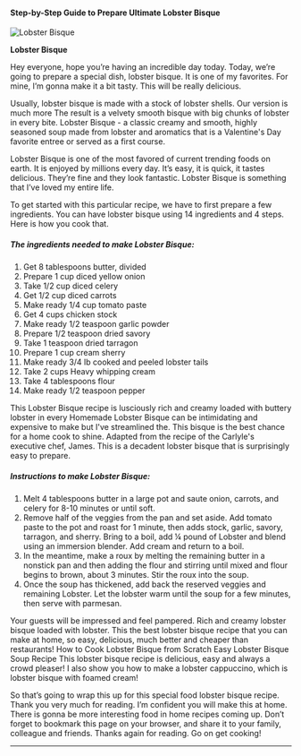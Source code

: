             

#### Step-by-Step Guide to Prepare Ultimate Lobster Bisque

![Lobster Bisque](https://img-global.cpcdn.com/recipes/535174db78f5c985/751x532cq70/lobster-bisque-recipe-main-photo.jpg)

**Lobster Bisque**

Hey everyone, hope you’re having an incredible day today. Today, we’re going to prepare a special dish, lobster bisque. It is one of my favorites. For mine, I’m gonna make it a bit tasty. This will be really delicious.

Usually, lobster bisque is made with a stock of lobster shells. Our version is much more The result is a velvety smooth bisque with big chunks of lobster in every bite. Lobster Bisque - a classic creamy and smooth, highly seasoned soup made from lobster and aromatics that is a Valentine's Day favorite entree or served as a first course.

Lobster Bisque is one of the most favored of current trending foods on earth. It is enjoyed by millions every day. It’s easy, it is quick, it tastes delicious. They’re fine and they look fantastic. Lobster Bisque is something that I’ve loved my entire life.

To get started with this particular recipe, we have to first prepare a few ingredients. You can have lobster bisque using 14 ingredients and 4 steps. Here is how you cook that.

##### The ingredients needed to make Lobster Bisque:

1.  Get 8 tablespoons butter, divided
2.  Prepare 1 cup diced yellow onion
3.  Take 1/2 cup diced celery
4.  Get 1/2 cup diced carrots
5.  Make ready 1/4 cup tomato paste
6.  Get 4 cups chicken stock
7.  Make ready 1/2 teaspoon garlic powder
8.  Prepare 1/2 teaspoon dried savory
9.  Take 1 teaspoon dried tarragon
10.  Prepare 1 cup cream sherry
11.  Make ready 3/4 lb cooked and peeled lobster tails
12.  Take 2 cups Heavy whipping cream
13.  Take 4 tablespoons flour
14.  Make ready 1/2 teaspoon pepper

This Lobster Bisque recipe is lusciously rich and creamy loaded with buttery lobster in every Homemade Lobster Bisque can be intimidating and expensive to make but I've streamlined the. This bisque is the best chance for a home cook to shine. Adapted from the recipe of the Carlyle's executive chef, James. This is a decadent lobster bisque that is surprisingly easy to prepare.

##### Instructions to make Lobster Bisque:

1.  Melt 4 tablespoons butter in a large pot and saute onion, carrots, and celery for 8-10 minutes or until soft.
2.  Remove half of the veggies from the pan and set aside. Add tomato paste to the pot and roast for 1 minute, then adds stock, garlic, savory, tarragon, and sherry. Bring to a boil, add ¼ pound of Lobster and blend using an immersion blender. Add cream and return to a boil.
3.  In the meantime, make a roux by melting the remaining butter in a nonstick pan and then adding the flour and stirring until mixed and flour begins to brown, about 3 minutes. Stir the roux into the soup.
4.  Once the soup has thickened, add back the reserved veggies and remaining Lobster. Let the lobster warm until the soup for a few minutes, then serve with parmesan.

Your guests will be impressed and feel pampered. Rich and creamy lobster bisque loaded with lobster. This the best lobster bisque recipe that you can make at home, so easy, delicious, much better and cheaper than restaurants! How to Cook Lobster Bisque from Scratch Easy Lobster Bisque Soup Recipe This lobster bisque recipe is delicious, easy and always a crowd pleaser! I also show you how to make a lobster cappuccino, which is lobster bisque with foamed cream!

So that’s going to wrap this up for this special food lobster bisque recipe. Thank you very much for reading. I’m confident you will make this at home. There is gonna be more interesting food in home recipes coming up. Don’t forget to bookmark this page on your browser, and share it to your family, colleague and friends. Thanks again for reading. Go on get cooking!

* * *